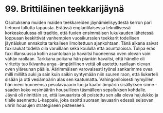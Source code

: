 


    
# 99. Brittiläinen teekkarijäynä
Osoituksena muiden maiden teekkareiden jäynämielisyydestä kerron pari tietooni tullutta
tapausta. Eräässä englantilaisessa teknillisessä korkeakoulussa oli traditio, että fuxien ensimmäisen
lukukauden lähetessä loppuaan keskittivät vanhempien vuosikurssien teekkarit todellisen
jäynäiskun ennakolta tarkalleen ilmoitettuun ajankohtaan. Tänä aikana saivat fuxiraukat todella olla 
varuillaan sekä koululla että asuntoloissa. Tulipa eräs fuxi illansuussa kotiin
asuntolaan ja havaitsi huoneensa oven olevan vain vähän raollaan. Tarkkana poikana hän
piankin havaitsi, että hänelle oli viritetty tuo ikivanha ansa -ämpärillinen vettä oli asetettu
raollaan olevan oven yläreunan päälle. Äärimmäisen varovaisesti työnsi sankarimme ovea
milli milliltä auki ja sain kuin saikin syntymään niin suuren raon, että liukerteli sisään ja otti
vesiämpärin alas sen kaatumatta. Vahingoniloisesti hymyillen hän meni huoneensa
pesulavuaarin luo ja kaatoi ämpärin sisällyksen sinne -saaden koko vesimäärän housuilleen
täsmälleen sepalluksen kohdalle. Jäynä oli nimittäin se, että lavuaarista oli poistettu sen alla
oleva hajulukko ja tilalle asennettu L-kappale, joka osoitti suoraan lavuaarin edessä seisovan
uhrin housujen strategiseen pisteeseen.

